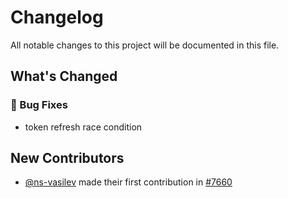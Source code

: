 # Changelog

All notable changes to this project will be documented in this file.
## What's Changed
### 🐛 Bug Fixes

* token refresh race condition

## New Contributors
* [@ns-vasilev](https://github.com/ns-vasilev) made their first contribution in [#7660](https://github.com/tuist/tuist/pull/7660)

<!-- generated by git-cliff -->
